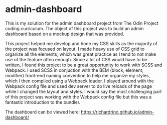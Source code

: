 # admin-dashboard

This is my solution for the admin dashboard project from The Odin Project coding curriculum. The object of this project was to build an admin dashboard based on a mockup design that was provided.

This project helped me develop and hone my CSS skills as the majority of the project was focused on layout. I made heavy use of CSS grid to organize all the elements, which was great practice as I tend to not make use of the feature often enough. Since a lot of CSS would have to be written, I found this project to be a great opportunity to work with SCSS and Webpack. I used SCSS in conjuction with the BEM (block, element, modifier) front-end naming convention to help me organize my styles, which I then compiled using a Webpack loader. I played around with the Webpack config file and used dev server to do live reloads of the page while I changed the layout and styles. I would say the most challenging part of this project was working with the Webpack config file but this was a fantastic introduction to the bundler.

The dashboard can be viewed here: https://richardrino.github.io/admin-dashboard/
